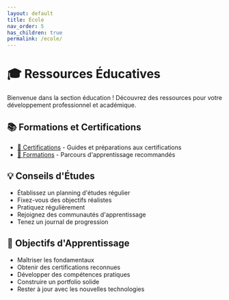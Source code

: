 ```yaml
---
layout: default
title: École
nav_order: 5
has_children: true
permalink: /ecole/
---
```


# 🎓 Ressources Éducatives

Bienvenue dans la section éducation ! Découvrez des ressources pour votre développement professionnel et académique.

## 📚 Formations et Certifications

- [📜 Certifications](Certifications.md) - Guides et préparations aux certifications
- [🎯 Formations](Formations.md) - Parcours d'apprentissage recommandés

## 💡 Conseils d'Études

- Établissez un planning d'études régulier
- Fixez-vous des objectifs réalistes
- Pratiquez régulièrement
- Rejoignez des communautés d'apprentissage
- Tenez un journal de progression

## 🎯 Objectifs d'Apprentissage

- Maîtriser les fondamentaux
- Obtenir des certifications reconnues
- Développer des compétences pratiques
- Construire un portfolio solide
- Rester à jour avec les nouvelles technologies